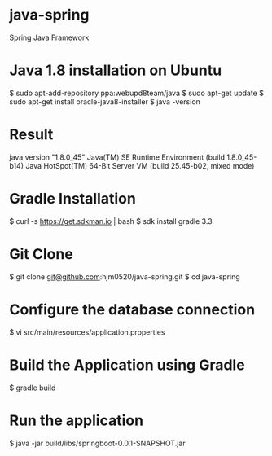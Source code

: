 # java-spring
Spring Java Framework

# Java 1.8 installation on Ubuntu
$ sudo apt-add-repository ppa:webupd8team/java
$ sudo apt-get update
$ sudo apt-get install oracle-java8-installer
$ java -version
# Result
java version "1.8.0_45"
Java(TM) SE Runtime Environment (build 1.8.0_45-b14)
Java HotSpot(TM) 64-Bit Server VM (build 25.45-b02, mixed mode)

# Gradle Installation
$ curl -s https://get.sdkman.io | bash
$ sdk install gradle 3.3

# Git Clone
$ git clone git@github.com:hjm0520/java-spring.git
$ cd java-spring

# Configure the database connection
$ vi src/main/resources/application.properties

# Build the Application using Gradle
$ gradle build

# Run the application
$ java -jar build/libs/springboot-0.0.1-SNAPSHOT.jar
